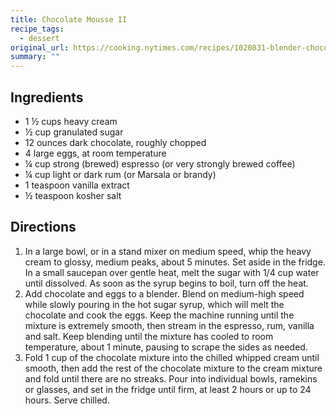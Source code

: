 ```yaml
---
title: Chocolate Mousse II
recipe_tags:
  - dessert
original_url: https://cooking.nytimes.com/recipes/1020831-blender-chocolate-mousse
summary: ""
---
```



## Ingredients

* 1 ½ cups heavy cream
* ½ cup granulated sugar
* 12 ounces dark chocolate, roughly chopped
* 4 large eggs, at room temperature
* ¼ cup strong (brewed) espresso (or very strongly brewed coffee)
* ¼ cup light or dark rum (or Marsala or brandy)
* 1 teaspoon vanilla extract
* ½ teaspoon kosher salt

## Directions

1. In a large bowl, or in a stand mixer on medium speed, whip the heavy cream to glossy, medium peaks, about 5 minutes. Set aside in the fridge. In a small saucepan over gentle heat, melt the sugar with 1/4 cup water until dissolved. As soon as the syrup begins to boil, turn off the heat.
1. Add chocolate and eggs to a blender. Blend on medium-high speed while slowly pouring in the hot sugar syrup, which will melt the chocolate and cook the eggs. Keep the machine running until the mixture is extremely smooth, then stream in the espresso, rum, vanilla and salt. Keep blending until the mixture has cooled to room temperature, about 1 minute, pausing to scrape the sides as needed.
1. Fold 1 cup of the chocolate mixture into the chilled whipped cream until smooth, then add the rest of the chocolate mixture to the cream mixture and fold until there are no streaks. Pour into individual bowls, ramekins or glasses, and set in the fridge until firm, at least 2 hours or up to 24 hours. Serve chilled.